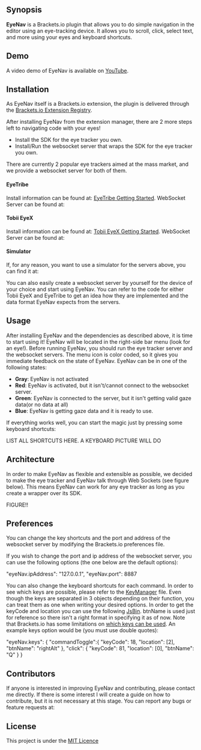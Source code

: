 ## Synopsis

**EyeNav** is a Brackets.io plugin that allows you to do simple navigation in the editor using an eye-tracking device. It allows you to scroll, click, select text, and more using your eyes and keyboard shortcuts.

## Demo

A video demo of EyeNav is available on [YouTube](www.youtube.com).

## Installation

As EyeNav itself is a Brackets.io extension, the plugin is delivered through the [Brackets.io Extension Registry](https://brackets-registry.aboutweb.com/). 

After installing EyeNav from the extension manager, there are 2 more steps left to navigating code with your eyes!

* Install the SDK for the eye tracker you own.
* Install/Run the websocket server that wraps the SDK for the eye tracker you own.

There are currently 2 popular eye trackers aimed at the mass market, and we provide a websocket server for both of them.

#### EyeTribe 
Install information can be found at: [EyeTribe Getting Started](http://dev.theeyetribe.com/start/). 
WebSocket Server can be found at: 

#### Tobii EyeX
Install information can be found at: [Tobii EyeX Getting Started](http://developer.tobii.com/eyex-setup/). 
WebSocket Server can be found at: 

#### Simulator
If, for any reason, you want to use a simulator for the servers above, you can find it at:

You can also easily create a websocket server by yourself for the device of your choice and start using EyeNav. You can refer to the code for either Tobii EyeX and EyeTribe to get an idea how they are implemented and the data format EyeNav expects from the servers.

## Usage

After installing EyeNav and the dependencies as described above, it is time to start using it! EyeNav will be located in the right-side bar menu (look for an eye!). Before running EyeNav, you should run the eye tracker server and the websocket servers. The menu icon is color coded, so it gives you immediate feedback on the state of EyeNav. EyeNav can be in one of the following states:

* **Gray**: EyeNav is not activated
* **Red**: EyeNav is activated, but it isn't/cannot connect to the websocket server.
* **Green**: EyeNav is connected to the server, but it isn't getting valid gaze data(or no data at all)
* **Blue**: EyeNav is getting gaze data and it is ready to use.

If everything works well, you can start the magic just by pressing some keyboard shortcuts:

LIST ALL SHORTCUTS HERE. A KEYBOARD PICTURE WILL DO

## Architecture

In order to make EyeNav as flexible and extensible as possible, we decided to make the eye tracker and EyeNav talk through Web Sockets (see figure below). This means EyeNav can work for any eye tracker as long as you create a wrapper over its SDK.

FIGURE!!

## Preferences

You can change the key shortcuts and the port and address of the websocket server by modifying the Brackets.io preferences file. 

If you wish to change the port and ip address of the websocket server, you can use the following options (the one below are the default options):

"eyeNav.ipAddress": "127.0.0.1",
"eyeNav.port": 8887

You can also change the keyboard shortcuts for each command. In order to see which keys are possible, please refer to the [KeyManager](src/keyManager.js) file. Even though the keys are separated in 3 objects depending on their function, you can treat them as one when writing your desired options. In order to get the keyCode and location you can use the following [JsBin](http://jsbin.com/gidigi/1). btnName is used just for reference so there isn't a right format in specifying it as of now. Note that Brackets.io has some limitations on [which keys can be used](https://github.com/adobe/brackets/wiki/User-Key-Bindings). An example keys option would be (you must use double quotes):

"eyeNav.keys": {
  "commandToggle":{
    "keyCode": 18,
    "location": [2],
    "btnName": "rightAlt"
  },
  "click": {
    "keyCode": 81,
    "location": [0],
    "btnName": "Q"
  }
}

## Contributors

If anyone is interested in improving EyeNav and contributing, please contact me directly. If there is some interest I will create a guide on how to contribute, but it is not necessary at this stage. You can report any bugs or feature requests at: 

## License

This project is under the [MIT Licence](LICENSE)
